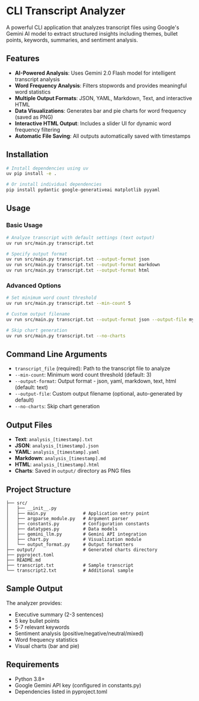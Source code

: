 # CLI Transcript Analyzer

A powerful CLI application that analyzes transcript files using Google's Gemini AI model to extract structured insights including themes, bullet points, keywords, summaries, and sentiment analysis.

## Features

- **AI-Powered Analysis**: Uses Gemini 2.0 Flash model for intelligent transcript analysis
- **Word Frequency Analysis**: Filters stopwords and provides meaningful word statistics
- **Multiple Output Formats**: JSON, YAML, Markdown, Text, and interactive HTML
- **Data Visualizations**: Generates bar and pie charts for word frequency (saved as PNG)
- **Interactive HTML Output**: Includes a slider UI for dynamic word frequency filtering
- **Automatic File Saving**: All outputs automatically saved with timestamps

## Installation

```bash
# Install dependencies using uv
uv pip install -e .

# Or install individual dependencies
pip install pydantic google-generativeai matplotlib pyyaml
```

## Usage

### Basic Usage
```bash
# Analyze transcript with default settings (text output)
uv run src/main.py transcript.txt

# Specify output format
uv run src/main.py transcript.txt --output-format json
uv run src/main.py transcript.txt --output-format markdown
uv run src/main.py transcript.txt --output-format html
```

### Advanced Options
```bash
# Set minimum word count threshold
uv run src/main.py transcript.txt --min-count 5

# Custom output filename
uv run src/main.py transcript.txt --output-format json --output-file my_analysis.json

# Skip chart generation
uv run src/main.py transcript.txt --no-charts
```

## Command Line Arguments

- `transcript_file` (required): Path to the transcript file to analyze
- `--min-count`: Minimum word count threshold (default: 3)
- `--output-format`: Output format - json, yaml, markdown, text, html (default: text)
- `--output-file`: Custom output filename (optional, auto-generated by default)
- `--no-charts`: Skip chart generation

## Output Files

- **Text**: `analysis_[timestamp].txt`
- **JSON**: `analysis_[timestamp].json`
- **YAML**: `analysis_[timestamp].yaml`
- **Markdown**: `analysis_[timestamp].md`
- **HTML**: `analysis_[timestamp].html`
- **Charts**: Saved in `output/` directory as PNG files

## Project Structure

```
├── src/
│   ├── __init__.py
│   ├── main.py              # Application entry point
│   ├── argparse_module.py   # Argument parser
│   ├── constants.py         # Configuration constants
│   ├── datatypes.py         # Data models
│   ├── gemini_llm.py        # Gemini API integration
│   ├── chart.py             # Visualization module
│   └── output_format.py     # Output formatters
├── output/                  # Generated charts directory
├── pyproject.toml
├── README.md
├── transcript.txt           # Sample transcript
└── transcript2.txt          # Additional sample
```

## Sample Output

The analyzer provides:
- Executive summary (2-3 sentences)
- 5 key bullet points
- 5-7 relevant keywords
- Sentiment analysis (positive/negative/neutral/mixed)
- Word frequency statistics
- Visual charts (bar and pie)

## Requirements

- Python 3.8+
- Google Gemini API key (configured in constants.py)
- Dependencies listed in pyproject.toml